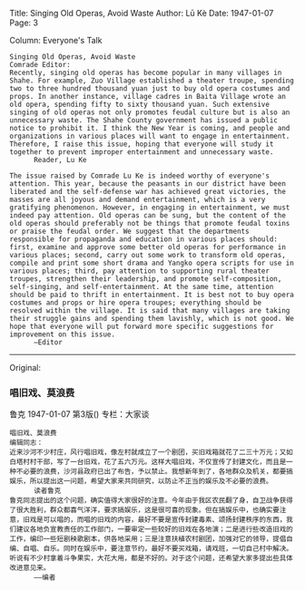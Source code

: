 Title: Singing Old Operas, Avoid Waste
Author: Lū Kè
Date: 1947-01-07
Page: 3

Column: Everyone's Talk

    Singing Old Operas, Avoid Waste
    Comrade Editor:
    Recently, singing old operas has become popular in many villages in Shahe. For example, Zuo Village established a theater troupe, spending two to three hundred thousand yuan just to buy old opera costumes and props. In another instance, village cadres in Baita Village wrote an old opera, spending fifty to sixty thousand yuan. Such extensive singing of old operas not only promotes feudal culture but is also an unnecessary waste. The Shahe County government has issued a public notice to prohibit it. I think the New Year is coming, and people and organizations in various places will want to engage in entertainment. Therefore, I raise this issue, hoping that everyone will study it together to prevent improper entertainment and unnecessary waste.
          Reader, Lu Ke

    The issue raised by Comrade Lu Ke is indeed worthy of everyone's attention. This year, because the peasants in our district have been liberated and the self-defense war has achieved great victories, the masses are all joyous and demand entertainment, which is a very gratifying phenomenon. However, in engaging in entertainment, we must indeed pay attention. Old operas can be sung, but the content of the old operas should preferably not be things that promote feudal toxins or praise the feudal order. We suggest that the departments responsible for propaganda and education in various places should: first, examine and approve some better old operas for performance in various places; second, carry out some work to transform old operas, compile and print some short drama and Yangko opera scripts for use in various places; third, pay attention to supporting rural theater troupes, strengthen their leadership, and promote self-composition, self-singing, and self-entertainment. At the same time, attention should be paid to thrift in entertainment. It is best not to buy opera costumes and props or hire opera troupes; everything should be resolved within the village. It is said that many villages are taking their struggle gains and spending them lavishly, which is not good. We hope that everyone will put forward more specific suggestions for improvement on this issue.
          —Editor



<hr /> 

Original: 


### 唱旧戏、莫浪费
鲁克
1947-01-07
第3版()
专栏：大家谈

    唱旧戏、莫浪费
    编辑同志：
    近来沙河不少村庄，风行唱旧戏，像左村就成立了一个剧团，买旧戏箱就花了二三十万元；又如白塔村村干部，写了一台旧戏，花了五六万元。这样大唱旧戏，不仅宣传了封建文化，而且是一种不必要的浪费，沙河县政府已出了布告，予以禁止。我想新年到了，各地群众及机关，都要搞娱乐，所以提出这一问题，希望大家来共同研究，以防止不正当的娱乐及不必要的浪费。
          读者鲁克
    鲁克同志提出的这个问题，确实值得大家很好的注意。今年由于我区农民翻了身，自卫战争获得了很大胜利，群众都喜气洋洋，要求搞娱乐，这是很可喜的现象。但在搞娱乐中，也确实要注意，旧戏是可以唱的，而唱的旧戏的内容，最好不要是宣传封建毒素、颂扬封建秩序的东西，我们建议各地负宣教责任的工作部门，一要审定一些较好的旧戏在各地演；二是进行些改造旧戏的工作，编印一些短剧秧歌剧本，供各地采用；三是注意扶植农村剧团，加强对它的领导，提倡自编、自唱、自乐。同时在娱乐中，要注意节约，最好不要买戏箱，请戏班，一切自己村中解决。听说有不少村拿着斗争果实，大花大用，都是不好的。对于这个问题，还希望大家多提出些具体改进意见来。
          ——编者
